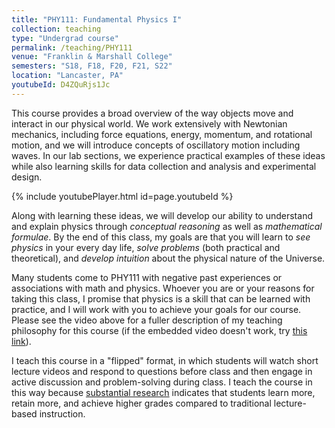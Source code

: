 ```yaml
---
title: "PHY111: Fundamental Physics I"
collection: teaching
type: "Undergrad course"
permalink: /teaching/PHY111
venue: "Franklin & Marshall College"
semesters: "S18, F18, F20, F21, S22"
location: "Lancaster, PA"
youtubeId: D4ZQuRjs1Jc
---
```


<!-- https://user-images.githubusercontent.com/17324960/137630116-6be559df-6dba-4458-933e-358cb1c46af9.mp4 -->

<!-- <iframe width="560" height="315" src="https://www.youtube.com/embed/D4ZQuRjs1Jc" title="YouTube video player" frameborder="0" allow="accelerometer; autoplay; clipboard-write; encrypted-media; gyroscope; picture-in-picture" allowfullscreen></iframe>-->

<!-- https://youtu.be/D4ZQuRjs1Jc -->

This course provides a broad overview of the way objects move and interact in our physical world.  We work extensively with Newtonian mechanics, including force equations, energy, momentum, and rotational motion, and we will introduce concepts of oscillatory motion including waves. In our lab sections, we experience practical examples of these ideas while also learning skills for data collection and analysis and experimental design.

{% include youtubePlayer.html id=page.youtubeId %}

Along with learning these ideas, we will develop our ability to understand and explain physics through *conceptual reasoning* as well as *mathematical formulae*. By the end of this class, my goals are that you will learn to *see physics* in your every day life, *solve problems* (both practical and theoretical), and *develop intuition* about the physical nature of the Universe.

Many students come to PHY111 with negative past experiences or associations with math and physics. Whoever you are or your reasons for taking this class, I promise that physics is a skill that can be learned with practice, and I will work with you to achieve your goals for our course. Please see the video above for a fuller description of my teaching philosophy for this course (if the embedded video doesn't work, try [this link](https://drive.google.com/file/d/1Rup7_DPw0Zf8_cvyi4DnaEbiyyIuhoki/view?usp=sharing)).

<!--[![Welcome to PHY111](../images/PHY111-Lec01.png)](https://drive.google.com/file/d/1Rup7_DPw0Zf8_cvyi4DnaEbiyyIuhoki/preview?width=640&height=480)-->

I teach this course in a "flipped" format, in which students will watch short lecture videos and respond to questions before class and then engage in active discussion and problem-solving during class. I teach the course in this way because [substantial research](https://www.harvardmagazine.com/2012/03/twilight-of-the-lecture) indicates that students learn more, retain more, and achieve higher grades compared to traditional lecture-based instruction.

